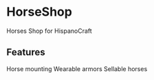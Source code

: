 # HorseShop
Horses Shop for HispanoCraft

## Features
Horse mounting
Wearable armors
Sellable horses

